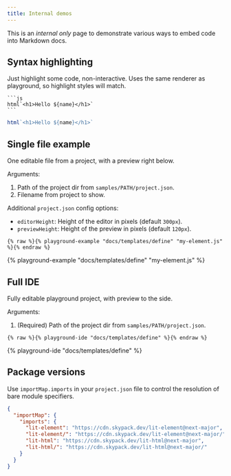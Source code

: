 ```yaml
---
title: Internal demos
---
```


This is an _internal only_ page to demonstrate various ways to embed code into
Markdown docs.

## Syntax highlighting

Just highlight some code, non-interactive. Uses the same renderer as playground,
so highlight styles will match.

````
```js
html`<h1>Hello ${name}</h1>`
```
````

```js
html`<h1>Hello ${name}</h1>`
```

## Single file example

One editable file from a project, with a preview right below.

Arguments:
1. Path of the project dir from `samples/PATH/project.json`.
2. Filename from project to show.

Additional `project.json` config options:
- `editorHeight`: Height of the editor in pixels (default `300px`).
- `previewHeight`: Height of the preview in pixels (default `120px`).

```
{% raw %}{% playground-example "docs/templates/define" "my-element.js" %}{% endraw %}
```

{% playground-example "docs/templates/define" "my-element.js" %}

## Full IDE

Fully editable playground project, with preview to the side.

Arguments:
1. (Required) Path of the project dir from `samples/PATH/project.json`.

```
{% raw %}{% playground-ide "docs/templates/define" %}{% endraw %}
```

{% playground-ide "docs/templates/define" %}

## Package versions

Use `importMap.imports` in your `project.json` file to control the resolution of
bare module specifiers.

```json
{
  "importMap": {
    "imports": {
      "lit-element": "https://cdn.skypack.dev/lit-element@next-major",
      "lit-element/": "https://cdn.skypack.dev/lit-element@next-major/",
      "lit-html": "https://cdn.skypack.dev/lit-html@next-major",
      "lit-html/": "https://cdn.skypack.dev/lit-html@next-major/"
    }
  }
}
```
